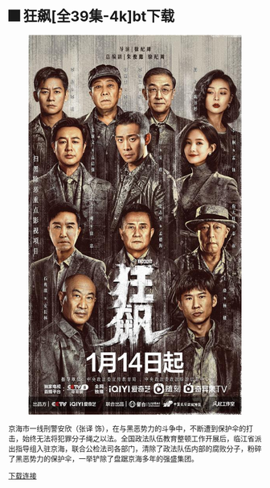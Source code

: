 # 🎆 狂飙\[全39集-4k]bt下载

<figure><img src="../.gitbook/assets/image (3).png" alt=""><figcaption></figcaption></figure>

京海市一线刑警安欣（张译 饰），在与黑恶势力的斗争中，不断遭到保护伞的打击，始终无法将犯罪分子绳之以法。全国政法队伍教育整顿工作开展后，临江省派出指导组入驻京海，联合公检法司各部门，清除了政法队伍内部的腐败分子，粉碎了黑恶势力的保护伞，一举铲除了盘踞京海多年的强盛集团。

[下载连接](https://btbtt18.com/attach-dialog-fid-950-aid-5871888.htm)
